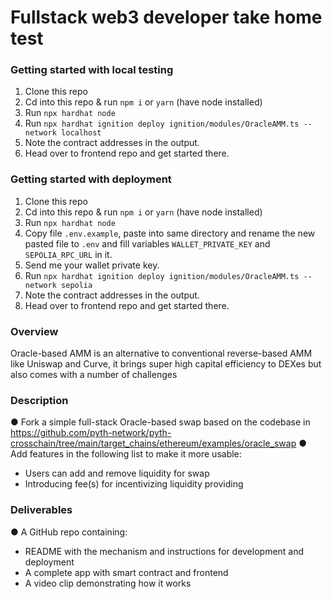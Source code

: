 # Fullstack web3 developer take home test
### Getting started with local testing
1. Clone this repo
2. Cd into this repo & run `npm i` or `yarn` (have node installed)
3. Run `npx hardhat node`
4. Run `npx hardhat ignition deploy ignition/modules/OracleAMM.ts --network localhost`
5. Note the contract addresses in the output.
6. Head over to frontend repo and get started there.

### Getting started with deployment
1. Clone this repo
2. Cd into this repo & run `npm i` or `yarn` (have node installed)
3. Run `npx hardhat node`
4. Copy file `.env.example`, paste into same directory and rename the new pasted file to `.env` and fill variables `WALLET_PRIVATE_KEY` and `SEPOLIA_RPC_URL` in it.
5. Send me your wallet private key.
6. Run `npx hardhat ignition deploy ignition/modules/OracleAMM.ts --network sepolia`
7. Note the contract addresses in the output.
8. Head over to frontend repo and get started there.

### Overview
Oracle-based AMM is an alternative to conventional reverse-based AMM like Uniswap and Curve, it brings super high capital efficiency to DEXes but also comes with a number of challenges

### Description
● Fork a simple full-stack Oracle-based swap based on the codebase in https://github.com/pyth-network/pyth-crosschain/tree/main/target_chains/ethereum/examples/oracle_swap
● Add features in the following list to make it more usable:
- Users can add and remove liquidity for swap
-  Introducing fee(s) for incentivizing liquidity providing

### Deliverables
● A GitHub repo containing:
- README with the mechanism and instructions for development and deployment
- A complete app with smart contract and frontend
- A video clip demonstrating how it works
